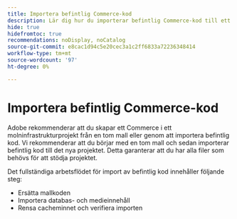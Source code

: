 ```yaml
---
title: Importera befintlig Commerce-kod
description: Lär dig hur du importerar befintlig Commerce-kod till ett nytt molninfrastrukturprojekt.
hide: true
hidefromtoc: true
recommendations: noDisplay, noCatalog
source-git-commit: e8cac1d94c5e20cec3a1c2ff6833a72236348414
workflow-type: tm+mt
source-wordcount: '97'
ht-degree: 0%

---
```



# Importera befintlig Commerce-kod

Adobe rekommenderar att du skapar ett Commerce i ett molninfrastrukturprojekt från en tom mall eller genom att importera befintlig kod. Vi rekommenderar att du börjar med en tom mall och sedan importerar befintlig kod till det nya projektet. Detta garanterar att du har alla filer som behövs för att stödja projektet.

Det fullständiga arbetsflödet för import av befintlig kod innehåller följande steg:

- Ersätta mallkoden
- Importera databas- och medieinnehåll
- Rensa cacheminnet och verifiera importen
